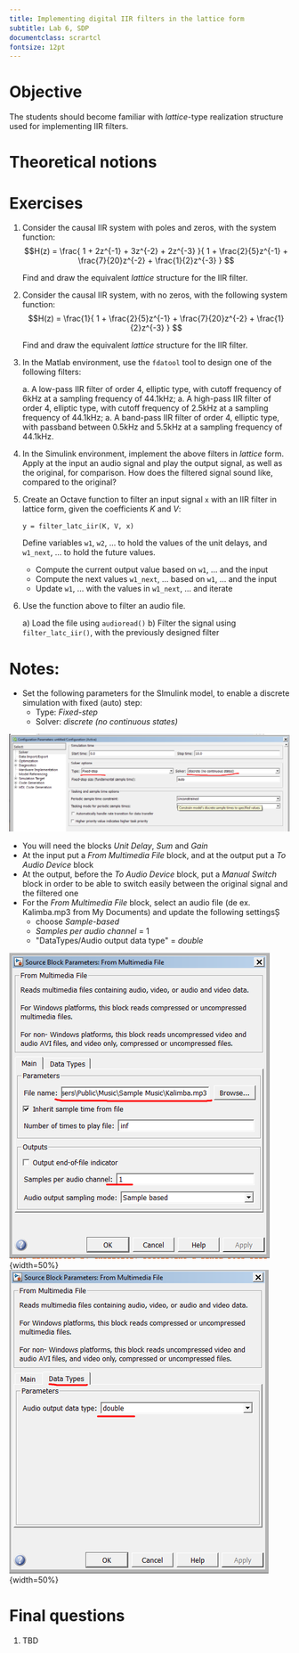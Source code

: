 ```yaml
---
title: Implementing digital IIR filters in the lattice form
subtitle: Lab 6, SDP
documentclass: scrartcl
fontsize: 12pt
---
```


# Objective

The students should become familiar with *lattice*-type realization structure
used for implementing IIR filters.

# Theoretical notions


# Exercises

1. Consider the causal IIR system with poles and zeros, with the system function:
$$H(z) = \frac{ 1 + 2z^{-1} + 3z^{-2} + 2z^{-3} }{ 1 + \frac{2}{5}z^{-1} + \frac{7}{20}z^{-2} + \frac{1}{2}z^{-3} } $$

	Find and draw the equivalent *lattice* structure for the IIR filter.

2. Consider the causal IIR system, with no zeros, with the following system function:
$$H(z) = \frac{1}{ 1 + \frac{2}{5}z^{-1} + \frac{7}{20}z^{-2} + \frac{1}{2}z^{-3} } $$
	
	Find and draw the equivalent *lattice* structure for the IIR filter.

	
1. In the Matlab environment, use the `fdatool` tool to design one of the following filters:
    
    a. A low-pass IIR filter of order 4, elliptic type, with cutoff frequency of 6kHz at a sampling frequency of 44.1kHz;
    a. A high-pass IIR filter of order 4, elliptic type, with cutoff frequency of 2.5kHz at a sampling frequency of 44.1kHz;
    a. A band-pass IIR filter of order 4, elliptic type, with passband between 0.5kHz and 5.5kHz at a sampling frequency of 44.1kHz.

1. In the Simulink environment, implement the above filters in *lattice* form. Apply at the input an audio signal and play the output signal, as well as the original, for comparison.
How does the filtered signal sound like, compared to the original?    


1. Create an Octave function to filter an input signal `x` with an IIR filter in lattice form, given the coefficients $K$ and $V$:
    
    ```
    y = filter_latc_iir(K, V, x)
    ```
    
    Define variables `w1`, `w2`, ... to hold the values of the unit delays, and `w1_next`, ... to hold the future values.
      - Compute the current output value based on `w1`, ... and the input
      - Compute the next values `w1_next`, ... based on `w1`, ... and the input
      - Update `w1`, ... with the values in `w1_next`, ... and iterate


1. Use the function above to filter an audio file.

    a) Load the file using `audioread()`
    b) Filter the signal using `filter_latc_iir()`, with the previously designed filter




# Notes:

- Set the following parameters for the SImulink model, to enable a discrete simulation with fixed (auto) step:
    - Type: *Fixed-step*
    - Solver: *discrete (no continuous states)*
    
![Model settings for discrete models](img/Simulink_Settings_Model.png)

- You will need the blocks *Unit Delay*, *Sum* and *Gain*
- At the input put a *From Multimedia File* block, and at the output put a *To Audio Device* block
- At the output, before the *To Audio Device* block, put a *Manual Switch* block in order to be able to switch easily
between the original signal and the filtered one
- For the *From Multimedia File* block, select an audio file (de ex. Kalimba.mp3 from My Documents)
and update the following settingsȘ
    - choose *Sample-based*
    - *Samples per audio channel* = 1 
    - "DataTypes/Audio output data type" = *double*

![Settings for the *From Multimedia Device* block - part 1](img/Simulink_Settings_FromMMDevice_1.png){width=50%}
![Settings for the *From Multimedia Device* block - part 2](img/Simulink_Settings_FromMMDevice_2.png){width=50%}


# Final questions

1. TBD


